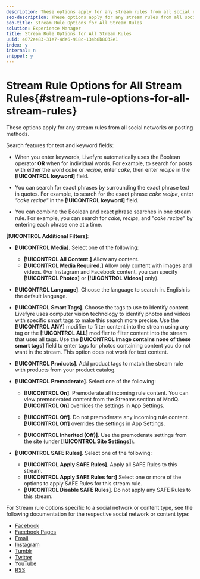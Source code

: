 ```yaml
---
description: These options apply for any stream rules from all social networks or posting methods.
seo-description: These options apply for any stream rules from all social networks or posting methods.
seo-title: Stream Rule Options for All Stream Rules
solution: Experience Manager
title: Stream Rule Options for All Stream Rules
uuid: 4072ee83-31e7-4de6-918c-134b8b8032e1
index: y
internal: n
snippet: y
---
```


# Stream Rule Options for All Stream Rules{#stream-rule-options-for-all-stream-rules}

These options apply for any stream rules from all social networks or posting methods.

Search features for text and keyword fields:

* When you enter keywords, Livefyre automatically uses the Boolean operator **OR** when for individual words. For example, to search for posts with either the word *cake* or *recipe*, enter *cake*, then enter *recipe* in the **[!UICONTROL keyword]** field. 

* You can search for exact phrases by surrounding the exact phrase text in quotes. For example, to search for the exact phrase *cake recipe*, enter *"cake recipe"* in the **[!UICONTROL keyword]** field. 

* You can combine the Boolean and exact phrase searches in one stream rule. For example, you can search for *cake*, *recipe*, and *"cake recipe"* by entering each phrase one at a time.

**[!UICONTROL Additional Filters]**:

* **[!UICONTROL Media]**. Select one of the following:

    * **[!UICONTROL All Content.]** Allow any content. 
    * **[!UICONTROL Media Required.]** Allow only content with images and videos. (For Instagram and Facebook content, you can specify **[!UICONTROL Photos]** or **[!UICONTROL Videos]** only).

* **[!UICONTROL Language]**. Choose the language to search in. English is the default language. 
* **[!UICONTROL Smart Tags]**. Choose the tags to use to identify content. Livefyre uses computer vision technology to identify photos and videos with specific smart tags to make this search more precise. Use the **[!UICONTROL ANY]** modifier to filter content into the stream using any tag or the **[!UICONTROL ALL]** modifier to filter content into the stream that uses all tags. Use the **[!UICONTROL Image contains none of these smart tags]** field to enter tags for photos containing content you do not want in the stream. This option does not work for text content. 

* **[!UICONTROL Products]**. Add product tags to match the stream rule with products from your product catalog. 
* **[!UICONTROL Premoderate]**. Select one of the following:

    * **[!UICONTROL On]**. Premoderate all incoming rule content. You can view premoderated content from the Streams section of ModQ. **[!UICONTROL On]** overrides the settings in App Settings. 
    
    * **[!UICONTROL Off]**. Do not premoderate any incoming rule content. **[!UICONTROL Off]** overrides the settings in App Settings. 
    
    * **[!UICONTROL Inherited (Off)]**. Use the premoderate settings from the site (under **[!UICONTROL Site Settings]**).

* **[!UICONTROL SAFE Rules]**. Select one of the following:

    * **[!UICONTROL Apply SAFE Rules]**. Apply all SAFE Rules to this stream. 
    * **[!UICONTROL Apply SAFE Rules for:]** Select one or more of the options to apply SAFE Rules for this stream rule. 
    * **[!UICONTROL Disable SAFE Rules]**. Do not apply any SAFE Rules to this stream.

For Stream rule options specific to a social network or content type, see the following documentation for the respective social network or content type:

* [Facebook](../c-streams/c-facebook-rules.md#c_facebook_rules) 
* [Facebook Pages](../c-streams/c-facebook-page-rules.md#c_facebook_page_rules) 
* [Email](../c-streams/c-email-rules.md#c_email_rules) 
* [Instagram](../c-streams/c-instagram-rules.md#c_instagram_rules) 
* [Tumblr](../c-streams/c-tumblr-rules.md#c_tumblr_rules) 
* [Twitter](../c-streams/c-twitter-rules.md#c_twitter_rules) 
* [YouTube](../c-streams/c-youtube-rules/c-youtube-rules.md#c_youtube_rules) 
* [RSS](../c-streams/c-rss-rules-streams.md#c_rss_rules_streams)

